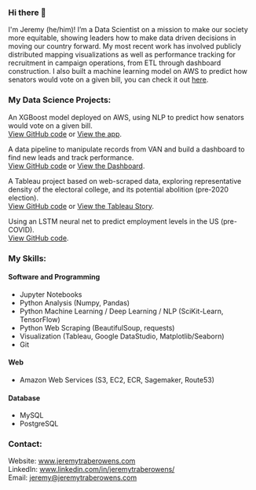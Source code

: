 ### Hi there 👋
I'm Jeremy (he/him)! I’m a Data Scientist on a mission to make our society more equitable, showing leaders how to make data driven decisions in moving our country forward. My most recent work has involved publicly distributed mapping visualizations as well as performance tracking for recruitment in campaign operations, from ETL through dashboard construction. I also built a machine learning model on AWS to predict how senators would vote on a given bill, you can check it out [here](senator-prediction.jeremytraberowens.com).

### My Data Science Projects:
An XGBoost model deployed on AWS, using NLP to predict how senators would vote on a given bill.  
[View GitHub code](https://github.com/zapatos24/senator_nlp_vote_prediction) or [View the app](senator-prediction.jeremytraberowens.com).  

A data pipeline to manipulate records from VAN and build a dashboard to find new leads and track performance.  
[View GitHub code](https://github.com/zapatos24/va02_volunteer_book) or [View the Dashboard](https://datastudio.google.com/reporting/86e40642-b278-411b-832c-d3ebdce69fef/page/kBxcB).  

A Tableau project based on web-scraped data, exploring representative density of the electoral college, and its potential abolition (pre-2020 election).  
[View GitHub code](https://github.com/zapatos24/The_Electoral_College-Today_and_Tomorrow) or [View the Tableau Story](https://public.tableau.com/profile/jeremy.owens#!/vizhome/Electoral_College_Analysis_Prediction/ElectoralCollegeStory).

Using an LSTM neural net to predict employment levels in the US (pre-COVID).  
[View GitHub code](https://github.com/zapatos24/Employment_Prediction_LSTM_NN).

### My Skills:

#### Software and Programming
* Jupyter Notebooks
* Python Analysis (Numpy, Pandas)
* Python Machine Learning / Deep Learning / NLP (SciKit-Learn, TensorFlow)
* Python Web Scraping (BeautifulSoup, requests)
* Visualization (Tableau, Google DataStudio, Matplotlib/Seaborn)
* Git

#### Web
* Amazon Web Services (S3, EC2, ECR, Sagemaker, Route53)

#### Database
* MySQL
* PostgreSQL

### Contact:
Website: www.jeremytraberowens.com  
LinkedIn: www.linkedin.com/in/jeremytraberowens/  
Email: jeremy@jeremytraberowens.com  


<!--
**zapatos24/zapatos24** is a ✨ _special_ ✨ repository because its `README.md` (this file) appears on your GitHub profile.

Here are some ideas to get you started:

- 🔭 I’m currently working on ...
- 🌱 I’m currently learning ...
- 👯 I’m looking to collaborate on ...
- 🤔 I’m looking for help with ...
- 💬 Ask me about ...
- 📫 How to reach me: ...
- 😄 Pronouns: ...
- ⚡ Fun fact: ...
-->
